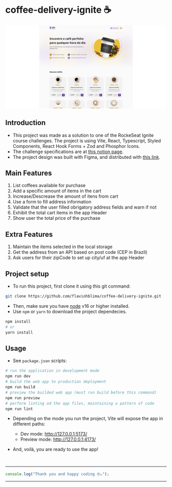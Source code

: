 # coffee-delivery-ignite ☕

![Coffee Delivery Home Page](app-preview.png)

## Introduction
- This project was made as a solution to one of the RockeSeat Ignite course challenges. The project is using Vite, React, Typescript, Styled Components, React Hook Forms + Zod and Phosphor Icons.
- The challenge specifications are at [this notion page](https://efficient-sloth-d85.notion.site/Desafio-02-Coffee-Delivery-30e42a21fdb44b09a85244fc2c3dbdf9).
- The project design was built with Figma, and distributed with [this link](https://www.figma.com/file/5yT9ZzZmRQRS4yivGGB3pl/Coffee-Delivery/duplicate).

## Main Features
1. List coffees available for purchase
2. Add a specific amount of items in the cart
3. Increase/Descrease the amount of itens from cart
4. Use a form to fill address information
  1. Validate that the user filled obrigatory address fields and warn if not
5. Exhibit the total cart items in the app Header
6. Show user the total price of the purchase

## Extra Features
1. Maintain the items selected in the local storage
2. Get the address from an API based on post code (CEP in Brazil)
3. Ask users for their zipCode to set up city/uf at the app Header


## Project setup
- To run this project, first clone it using this git command:
```sh
git clone https://github.com/flaviohblima/coffee-delivery-ignite.git
```
- Then, make sure you have [node](https://nodejs.org/en/) v16 or higher installed.
- Use `npm` or `yarn` to download the project dependecies.
```sh
npm install
# or
yarn install
```

## Usage
- See `package.json` scripts:
```sh
# run the application in development mode
npm run dev
# build the web app to production deployment
npm run build
# preview the builded web app (must run build before this command)
npm run preview
# perform linting od the app files, maintaining a pattern of code
npm run lint
```
- Depending on the mode you run the project, Vite will expose the app in different paths:
  - Dev mode: http://127.0.0.1:5173/
  - Preview mode: http://127.0.0.1:4173/

- And, voilà, you are ready to use the app!

<br>
<hr>

```js
console.log("Thank you and happy coding 🤓☕");
```
<hr>